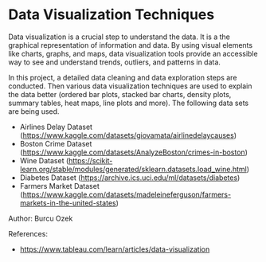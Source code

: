 # Data Visualization Techniques

Data visualization is a crucial step to understand the data. It is a the graphical representation of information and data. By using visual elements like charts, graphs, and maps, data visualization tools provide an accessible way to see and understand trends, outliers, and patterns in data. 

In this project, a detailed data cleaning and data exploration steps are conducted. Then various data visualization techniques are used to explain the data better (ordered bar plots, stacked bar charts, density plots, summary tables, heat maps, line plots and more). The following data sets are being used. 

- Airlines Delay Dataset  (https://www.kaggle.com/datasets/giovamata/airlinedelaycauses)
- Boston Crime Dataset (https://www.kaggle.com/datasets/AnalyzeBoston/crimes-in-boston)
- Wine Dataset (https://scikit-learn.org/stable/modules/generated/sklearn.datasets.load_wine.html)
- Diabetes Dataset (https://archive.ics.uci.edu/ml/datasets/diabetes)
- Farmers Market Dataset (https://www.kaggle.com/datasets/madeleineferguson/farmers-markets-in-the-united-states)

Author: Burcu Ozek

References: 
- https://www.tableau.com/learn/articles/data-visualization
